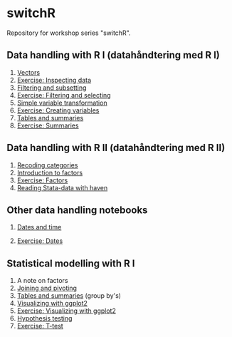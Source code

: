 # switchR



Repository for workshop series "switchR".



## Data handling with R I (datahåndtering med R I)

1. [Vectors](https://github.com/quasidemic/teachR/blob/master/notebooks/teachR_vectors.ipynb)
2. [Exercise: Inspecting data](https://github.com/quasidemic/teachR/blob/master/notebooks/teachR_exercises.ipynb)
3. [Filtering and subsetting](https://github.com/quasidemic/teachR/blob/master/notebooks/teachR_filter-subset.ipynb)
4. [Exercise: Filtering and selecting](https://github.com/quasidemic/teachR/blob/master/notebooks/teachR_exercises.ipynb)
5. [Simple variable transformation](https://github.com/quasidemic/teachR/blob/master/notebooks/teachR_create-recode-classes.ipynb)
6. [Exercise: Creating variables](https://github.com/quasidemic/teachR/blob/master/notebooks/teachR_exercises.ipynb)
7. [Tables and summaries](https://github.com/quasidemic/teachR/blob/master/notebooks/teachR_tables-summaries.ipynb)
8. [Exercise: Summaries](https://github.com/quasidemic/teachR/blob/master/notebooks/teachR_exercises.ipynb)



## Data handling with R II (datahåndtering med R II)

1. [Recoding categories](https://github.com/quasidemic/teachR/blob/master/notebooks/teachR_recoding-categories.ipynb)
2. [Introduction to factors](https://github.com/quasidemic/teachR/blob/master/notebooks/teachR_factors.ipynb)
3. [Exercise: Factors](https://github.com/quasidemic/teachR/blob/master/notebooks/teachR_exercises.ipynb)
4. [Reading Stata-data with haven](https://github.com/quasidemic/teachR/blob/master/notebooks/teachR_haven-stata.ipynb)



## Other data handling notebooks

1. [Dates and time](https://github.com/quasidemic/teachR/blob/master/notebooks/teachR_dates.ipynb)

2. [Exercise: Dates](https://github.com/quasidemic/teachR/blob/master/notebooks/teachR_exercises.ipynb)

   

## Statistical modelling with R I

1. A note on factors
1. [Joining and pivoting](https://github.com/quasidemic/teachR/blob/master/notebooks/teachR_join-pivot.ipynb)
2. [Tables and summaries](https://github.com/quasidemic/teachR/blob/master/notebooks/teachR_tables-summaries.ipynb) (group by's)
2. [Visualizing with ggplot2](https://github.com/quasidemic/teachR/blob/master/notebooks/teachR_visualize-ggplot2.ipynb)
4. [Exercise: Visualizing with ggplot2](https://github.com/quasidemic/teachR/blob/master/notebooks/teachR_exercises.ipynb)
4. [Hypothesis testing](https://github.com/quasidemic/teachR/blob/master/notebooks/teachR_statistics-intro.ipynb)
4. [Exercise: T-test](https://github.com/quasidemic/teachR/blob/master/notebooks/teachR_exercises.ipynb)
